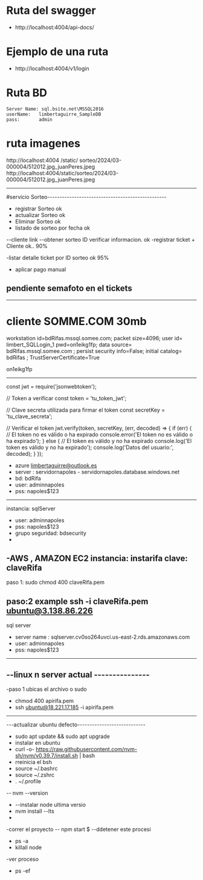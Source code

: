 

# Ruta del swagger
 - http://localhost:4004/api-docs/

# Ejemplo de una ruta 
 - http://localhost:4004/v1/login 

# Ruta BD
    Server Name: sql.bsite.net\MSSQL2016
    userName:   limbertaguirre_SampleDB
    pass:       admin

# ruta imagenes
http://localhost:4004
                     /static/
                           sorteo/2024/03-000004/512012.jpg_juanPeres.jpeg
http://localhost:4004/static/sorteo/2024/03-000004/512012.jpg_juanPeres.jpeg
 
 -----------------------------------------------------------------
 #servicio Sorteo-------------------------------------------------
 - registrar Sorteo  ok
 - actualizar Sorteo ok
 - Eliminar Sorteo   ok
 - listado de sorteo por fecha  ok
  
 --cliente link
   --obtener sorteo ID  verificar informacion. ok
   -registrar ticket + Cliente ok.. 90%

   -listar detalle ticket por ID sorteo   ok 95%
   - aplicar pago manual
    
   pendiente  semafoto en el tickets
-------------------------------------------------------------------
-------------------------------------------------------------------

# cliente SOMME.COM 30mb
workstation id=bdRifas.mssql.somee.com;
packet size=4096;
user id= limbert_SQLLogin_1 
pwd=on1eikg1fp;
data source= bdRifas.mssql.somee.com ;
persist security info=False;
initial catalog= bdRifas ;
TrustServerCertificate=True

on1eikg1fp

--------------------------------


const jwt = require('jsonwebtoken');

// Token a verificar
const token = 'tu_token_jwt';

// Clave secreta utilizada para firmar el token
const secretKey = 'tu_clave_secreta';

// Verificar el token
jwt.verify(token, secretKey, (err, decoded) => {
  if (err) {
    // El token no es válido o ha expirado
    console.error('El token no es válido o ha expirado');
  } else {
    // El token es válido y no ha expirado
    console.log('El token es válido y no ha expirado');
    console.log('Datos del usuario:', decoded);
  }
});

- azure limbertaguirre@outlook.es
- server : servidornapoles   - servidornapoles.database.windows.net
- bd: bdRifa
- user: adminnapoles
- pss: napoles$123

------
instancia: sqlServer
- user: adminnapoles
- pss: napoles$123
- grupo seguridad: bdsecurity
- 

-AWS , AMAZON EC2
instancia: instarifa
clave: claveRifa
-----------------------------
paso 1:
sudo chmod 400 claveRifa.pem

paso:2 example
ssh -i claveRifa.pem ubuntu@3.138.86.226 
---------------------------------------------
sql server 
- server name : sqlserver.cv0so264uvci.us-east-2.rds.amazonaws.com
- user: adminnapoles
- pss: napoles$123
----------------------------------------------
--linux n server actual ---------------
--------------------------------------------
-paso 1 ubicas el archivo o sudo
-  chmod 400 apirifa.pem
-  ssh ubuntu@18.221.17.185 -i apirifa.pem
---------------------------------------------------
---actualizar ubuntu defecto----------------------------
-    sudo apt update && sudo apt upgrade
-  instalar en ubuntu
-    curl -o- https://raw.githubusercontent.com/nvm-sh/nvm/v0.39.7/install.sh | bash
-  rreinicia el bsh
-    source ~/.bashrc
-    source ~/.zshrc
-    . ~/.profile

-- nvm --version
- --instalar node ultima versio
-   nvm install --lts
-   
-correr el proyecto
-- npm start $
--ddetener este procesi
- ps -a
- killall node

-ver proceso
- ps -ef


 <!-- audivip.consultores@gmail.com 
 Gallera2024 -->




